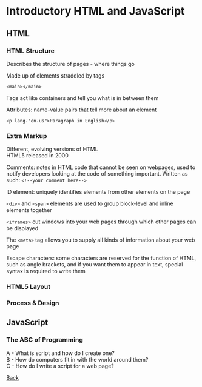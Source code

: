 # Introductory HTML and JavaScript

## **HTML**

### HTML Structure

Describes the structure of pages - where things go

Made up of elements straddled by tags

`<main></main>`

Tags act like containers and tell you what is in between them

Attributes: name-value pairs that tell more about an element 

`<p lang-"en-us">Paragraph in English</p>`

### Extra Markup

Different, evolving versions of HTML <br>
HTML5 released in 2000

Comments: notes in HTML code that cannot be seen on webpages, used to notify developers looking at the code of something important.  Written as such:
`<!--your comment here-->`

ID element: uniquely identifies elements from other elements on the page

`<div>` and `<span>` elements are used to group block-level and inline elements together

`<iframes>` cut windows into your web pages through which other pages can be displayed

The `<meta>` tag allows you to supply all kinds of information about your web page

Escape characters: some characters are reserved for the function of HTML, such as angle brackets, and if you want them to appear in text, special syntax is required to write them

### HTML5 Layout

### Process & Design

## **JavaScript**

### The ABC of Programming

A - What is script and how do I create one? <br>
B - How do computers fit in with the world around them? <br>
C - How do I write a script for a web page?

[Back](/201.md)
